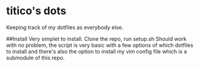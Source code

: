 # titico's dots

Keeping track of my dotfiles as everybody else.

##Install
Very simplet to install. Clone the repo, run setup.sh 
Should work with no problem, the script is very basic with a few
options of which dotfiles to install and there's also the option
to install my vim config file which is a submodule of this repo.
